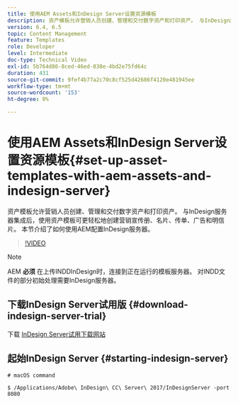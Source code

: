 ```yaml
---
title: 使用AEM Assets和InDesign Server设置资源模板
description: 资产模板允许营销人员创建、管理和交付数字资产和打印资产。 与InDesign服务器集成后，使用资产模板可更轻松地创建营销宣传册、名片、传单、广告和明信片。 本节介绍了如何使用AEM配置InDesign服务器。
version: 6.4, 6.5
topic: Content Management
feature: Templates
role: Developer
level: Intermediate
doc-type: Technical Video
exl-id: 5b764d86-8ced-46ed-838e-4bd2e75fd64c
duration: 431
source-git-commit: 9fef4b77a2c70c8cf525d42686f4120e481945ee
workflow-type: tm+mt
source-wordcount: '153'
ht-degree: 0%

---
```


# 使用AEM Assets和InDesign Server设置资源模板{#set-up-asset-templates-with-aem-assets-and-indesign-server}

资产模板允许营销人员创建、管理和交付数字资产和打印资产。 与InDesign服务器集成后，使用资产模板可更轻松地创建营销宣传册、名片、传单、广告和明信片。 本节介绍了如何使用AEM配置InDesign服务器。

>[!VIDEO](https://video.tv.adobe.com/v/17069?quality=12&learn=on)

>[!NOTE]
>
>AEM **必须** 在上传INDDInDesign时，连接到正在运行的模板服务器。 对INDD文件的部分初始处理需要InDesign服务器。

## 下载InDesign Server试用版 {#download-indesign-server-trial}

下载 [InDesign Server试用下载网站](https://www.adobeprerelease.com/)

## 起始InDesign Server {#starting-indesign-server}

```shell
# macOS command

$ /Applications/Adobe\ InDesign\ CC\ Server\ 2017/InDesignServer -port 8080
```
